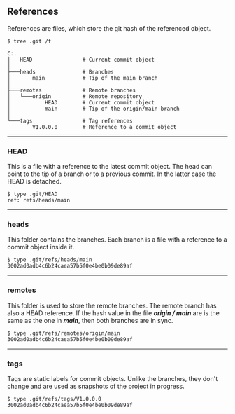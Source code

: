 ## References
References are files, which store the git hash of the referenced 
object.

```
$ tree .git /f          

C:.
│   HEAD                # Current commit object
│
├───heads               # Branches
│       main            # Tip of the main branch
│
├───remotes             # Remote branches
│   └───origin          # Remote repository 
│           HEAD        # Current commit object
│           main        # Tip of the origin/main branch
│
└───tags                # Tag references
        V1.0.0.0        # Reference to a commit object
```

-------------------------------------------------------------------------------
### HEAD
This is a file with a reference to the latest commit object. The head can 
point to the tip of a branch or to a previous commit. In the latter 
case the HEAD is detached.

```shell
$ type .git/HEAD
ref: refs/heads/main
```

-------------------------------------------------------------------------------
### heads
This folder contains the branches. Each branch is a file with a 
reference to a commit object inside it.

```shell
$ type .git/refs/heads/main
3002ad0adb4c6b24caea57b5f0e4be0b09de89af
```

-------------------------------------------------------------------------------
### remotes
This folder is used to store the remote branches. The remote branch has 
also a HEAD reference. If the hash value in the file ***origin / main*** 
are is the same as the one in ***main***, then both branches are in sync.

```shell
$ type .git/refs/remotes/origin/main
3002ad0adb4c6b24caea57b5f0e4be0b09de89af
```

-------------------------------------------------------------------------------
### tags
Tags are static labels for commit objects. Unlike the branches, they don't 
change and are used as snapshots of the project in progress. 

```shell
$ type .git/refs/tags/V1.0.0.0
3002ad0adb4c6b24caea57b5f0e4be0b09de89af
```
